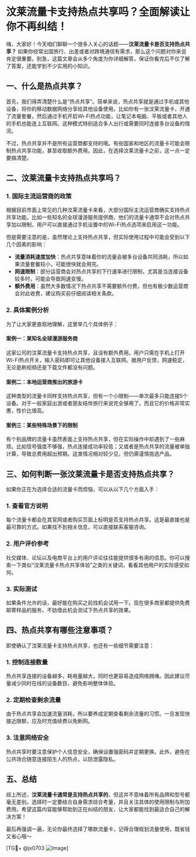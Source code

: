 # 汶莱流量卡支持热点共享吗？全面解读让你不再纠结！

嗨，大家好！今天咱们聊聊一个很多人关心的话题——**汶莱流量卡是否支持热点共享？** 如果你经常出国旅行、出差或者对跨境通信有需求，那么这个问题对你来说肯定很重要。别急，这篇文章会从多个角度为你详细解答，保证你看完后不仅了解了答案，还能学到不少实用的小知识。

## 一、什么是热点共享？

首先，我们得弄清楚什么是“热点共享”。简单来说，热点共享就是通过手机或其他设备，将你的移动数据网络分享给其他设备使用。比如你有一张汶莱流量卡，开通了流量套餐，然后通过手机开启Wi-Fi热点功能，让笔记本电脑、平板或者其他人的手机也能连上互联网。这种模式特别适合多人出行或需要同时连接多台设备的情况。

不过，热点共享并不是所有运营商都支持的哦。有些国家和地区的流量卡可能会限制热点共享功能，甚至收取额外费用。因此，在选择汶莱流量卡之前，这一点一定要搞清楚。

## 二、汶莱流量卡支持热点共享吗？

### 1. 国际主流运营商的政策

根据目前市面上常见的几种汶莱流量卡来看，大部分国际主流运营商确实支持热点共享功能。比如一些知名的全球漫游服务提供商，他们的流量卡通常不会对热点共享加以限制，用户可以直接通过手机设置中的Wi-Fi热点选项来启用这一功能。

但是需要注意的是，虽然理论上支持热点共享，但实际使用过程中可能会受到以下几个因素的影响：

- **流量消耗速度加快**：热点共享意味着你的流量会被多台设备共同消耗，所以如果流量套餐较小，可能很快就会用完。
- **网速限制**：部分运营商会对热点共享的下行速率进行限制，尤其是当连接设备较多时，可能会导致网速变慢。
- **额外费用**：虽然大多数情况下热点共享不需要额外付费，但也有极少数运营商会对此收费，建议购买前仔细阅读相关条款。

### 2. 具体案例分析

为了让大家更直观地理解，这里举几个具体例子：

#### 案例一：某知名全球漫游服务商
这家公司的汶莱流量卡支持热点共享，且没有额外费用。用户只需在手机上打开Wi-Fi热点开关，输入密码即可让其他设备接入互联网。据用户反馈，网速稳定，无论是刷视频还是下载文件都没有问题。

#### 案例二：本地运营商推出的旅游卡
这种类型的流量卡同样支持热点共享，但有一个小限制——单次最多只能连接5个设备。对于一般家庭出游或者朋友结伴旅行来说完全够用了。而且它的价格非常实惠，性价比很高。

#### 案例三：某些特殊场景下的限制
有个别品牌的流量卡虽然表面上支持热点共享，但在实际操作中却遇到了一些麻烦。比如信号强度不够强，热点连接成功率较低；又或者是热点共享的流量被单独计算，导致总费用超出预期。这类情况相对较少见，但仍需谨慎挑选产品。

## 三、如何判断一张汶莱流量卡是否支持热点共享？

如果你正在为选择合适的流量卡而烦恼，可以从以下几个方面入手：

### 1. 查看官方说明
每个流量卡都会在其官网或者购买页面上标明是否支持热点共享。这是最直接也是最可靠的方式。如果找不到相关信息，可以直接联系客服咨询。

### 2. 用户评价参考
社交媒体、论坛以及电商平台上的用户评论往往能提供很多有用的信息。你可以搜索一下类似“汶莱流量卡热点共享体验”之类的关键词，看看其他用户的实际感受如何。

### 3. 实际测试
如果条件允许的话，最好能在购买之前找机会试用一下。现在很多商家都提供免费邮寄样品的服务，不妨借此机会测试下热点共享的效果。

## 四、热点共享有哪些注意事项？

即使确认了汶莱流量卡支持热点共享，也还有一些细节需要注意：

### 1. 控制连接数量
热点共享连接的设备越多，耗电量越大，同时也更容易造成网络拥堵。因此建议尽量减少同时在线的设备数目，避免影响整体体验。

### 2. 定期检查剩余流量
由于热点共享会加速流量消耗，所以要养成定期查看剩余流量的习惯。一旦发现快接近限额，应及时充值续费以免断网。

### 3. 注意网络安全
热点共享时要注意保护个人信息安全，确保设置强密码并定期更换。此外，避免在公共场合随意连接陌生人的热点，以防泄露隐私。

## 五、总结

综上所述，**汶莱流量卡通常是支持热点共享的**，但这并不意味着所有品牌和型号都毫无差别。选择时一定要结合自身需求综合考量，并且关注具体的使用限制与附加费用。希望这篇内容能够帮助到正在纠结的朋友，让大家都能找到最适合自己的解决方案！

最后再强调一遍，无论你最终选择了哪款流量卡，记得合理规划流量使用，既省钱又省心哦～  

[TG💪+ @jx0703 ![Image](https://github.com/user-attachments/assets/dbca1d08-cadb-493c-b0ec-ad6f7a83f270)]